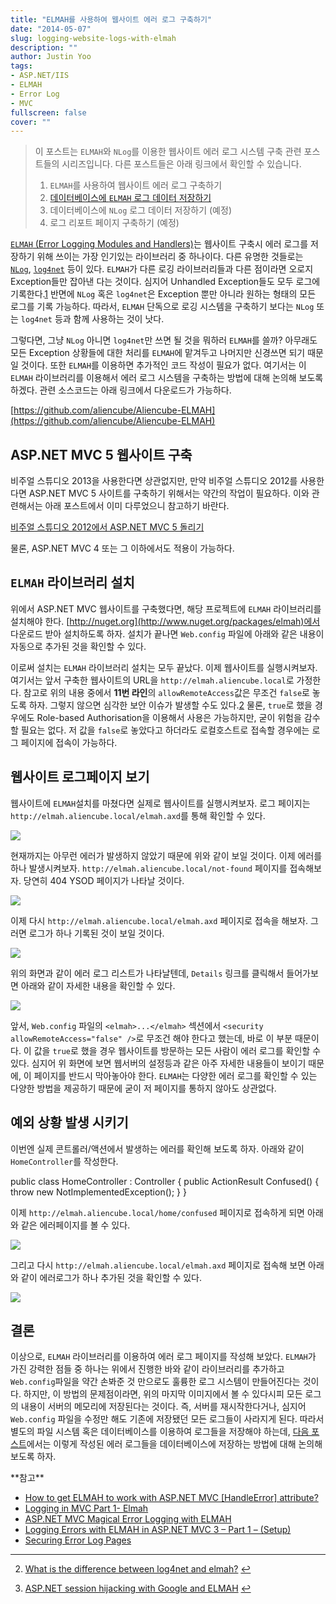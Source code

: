 ```yaml
---
title: "ELMAH를 사용하여 웹사이트 에러 로그 구축하기"
date: "2014-05-07"
slug: logging-website-logs-with-elmah
description: ""
author: Justin Yoo
tags:
- ASP.NET/IIS
- ELMAH
- Error Log
- MVC
fullscreen: false
cover: ""
---
```


> 이 포스트는 `ELMAH`와 `NLog`를 이용한 웹사이트 에러 로그 시스템 구축 관련 포스트들의 시리즈입니다. 다른 포스트들은 아래 링크에서 확인할 수 있습니다.
> 
> 1. `ELMAH`를 사용하여 웹사이트 에러 로그 구축하기
> 2. [데이터베이스에 `ELMAH` 로그 데이터 저장하기](http://blog.aliencube.org/ko/2014/05/08/storing-error-logs-into-database-with-elmah)
> 3. 데이터베이스에 `NLog` 로그 데이터 저장하기 (예정)
> 4. 로그 리포트 페이지 구축하기 (예정)

[`ELMAH` (Error Logging Modules and Handlers)](https://code.google.com/p/elmah)는 웹사이트 구축시 에러 로그를 저장하기 위해 쓰이는 가장 인기있는 라이브러리 중 하나이다. 다른 유명한 것들로는 [`NLog`](http://nlog-project.org), [`log4net`](http://logging.apache.org/log4net) 등이 있다. `ELMAH`가 다른 로깅 라이브러리들과 다른 점이라면 오로지 Exception들만 잡아낸 다는 것이다. 심지어 Unhandled Exception들도 모두 로그에 기록한다.[1](#fn-193-1) 반면에 `NLog` 혹은 `log4net`은 Exception 뿐만 아니라 원하는 형태의 모든 로그를 기록 가능하다. 따라서, `ELMAH` 단독으로 로깅 시스템을 구축하기 보다는 `NLog` 또는 `log4net` 등과 함께 사용하는 것이 낫다.

그렇다면, 그냥 `NLog` 아니면 `log4net`만 쓰면 될 것을 뭐하러 `ELMAH`를 쓸까? 아무래도 모든 Exception 상황들에 대한 처리를 `ELMAH`에 맡겨두고 나머지만 신경쓰면 되기 때문일 것이다. 또한 `ELMAH`를 이용하면 추가적인 코드 작성이 필요가 없다. 여기서는 이 `ELMAH` 라이브러리를 이용해서 에러 로그 시스템을 구축하는 방법에 대해 논의해 보도록 하겠다. 관련 소스코드는 아래 링크에서 다운로드가 가능하다.

[https://github.com/aliencube/Aliencube-ELMAH](https://github.com/aliencube/Aliencube-ELMAH)

## ASP.NET MVC 5 웹사이트 구축

비주얼 스튜디오 2013을 사용한다면 상관없지만, 만약 비주얼 스튜디오 2012를 사용한다면 ASP.NET MVC 5 사이트를 구축하기 위해서는 약간의 작업이 필요하다. 이와 관련해서는 아래 포스트에서 이미 다루었으니 참고하기 바란다.

[비주얼 스튜디오 2012에서 ASP.NET MVC 5 돌리기](http://blog.aliencube.org/ko/2014/03/31/running-asp-net-mvc-5-application-in-visual-studio-2012)

물론, ASP.NET MVC 4 또는 그 이하에서도 적용이 가능하다.

## `ELMAH` 라이브러리 설치

위에서 ASP.NET MVC 웹사이트를 구축했다면, 해당 프로젝트에 `ELMAH` 라이브러리를 설치해야 한다. [http://nuget.org](http://www.nuget.org/packages/elmah)에서 다운로드 받아 설치하도록 하자. 설치가 끝나면 `Web.config` 파일에 아래와 같은 내용이 자동으로 추가된 것을 확인할 수 있다.

이로써 설치는 `ELMAH` 라이브러리 설치는 모두 끝났다. 이제 웹사이트를 실행시켜보자. 여기서는 앞서 구축한 웹사이트의 URL을 `http://elmah.aliencube.local`로 가정한다. 참고로 위의 내용 중에서 **11번 라인**의 `allowRemoteAccess`값은 무조건 `false`로 놓도록 하자. 그렇지 않으면 심각한 보안 이슈가 발생할 수도 있다.[2](#fn-193-2) 물론, `true`로 했을 경우에도 Role-based Authorisation을 이용해서 사용은 가능하지만, 굳이 위험을 감수할 필요는 없다. 저 값을 `false`로 놓았다고 하더라도 로컬호스트로 접속할 경우에는 로그 페이지에 접속이 가능하다.

## 웹사이트 로그페이지 보기

웹사이트에 `ELMAH`설치를 마쳤다면 실제로 웹사이트를 실행시켜보자. 로그 페이지는 `http://elmah.aliencube.local/elmah.axd`를 통해 확인할 수 있다.

![](https://sa0blogs.blob.core.windows.net/aliencube/2014/05/elmah-01.png)

현재까지는 아무런 에러가 발생하지 않았기 때문에 위와 같이 보일 것이다. 이제 에러를 하나 발생시켜보자. `http://elmah.aliencube.local/not-found` 페이지를 접속해보자. 당연히 404 YSOD 페이지가 나타날 것이다.

![](https://sa0blogs.blob.core.windows.net/aliencube/2014/05/elmah-02.png)

이제 다시 `http://elmah.aliencube.local/elmah.axd` 페이지로 접속을 해보자. 그러면 로그가 하나 기록된 것이 보일 것이다.

![](https://sa0blogs.blob.core.windows.net/aliencube/2014/05/elmah-03.png)

위의 화면과 같이 에러 로그 리스트가 나타날텐데, `Details` 링크를 클릭해서 들어가보면 아래와 같이 자세한 내용을 확인할 수 있다.

![](https://sa0blogs.blob.core.windows.net/aliencube/2014/05/elmah-04.png)

앞서, `Web.config` 파일의 `<elmah>...</elmah>` 섹션에서 `<security allowRemoteAccess="false" />`로 무조건 해야 한다고 했는데, 바로 이 부분 때문이다. 이 값을 `true`로 했을 경우 웹사이트를 방문하는 모든 사람이 에러 로그를 확인할 수 있다. 심지어 위 화면에 보면 웹서버의 설정등과 같은 아주 자세한 내용들이 보이기 때문에, 이 페이지를 반드시 막아놓아야 한다. `ELMAH`는 다양한 에러 로그를 확인할 수 있는 다양한 방법을 제공하기 때문에 굳이 저 페이지를 통하지 않아도 상관없다.

## 예외 상황 발생 시키기

이번엔 실제 콘트롤러/액션에서 발생하는 에러를 확인해 보도록 하자. 아래와 같이 `HomeController`를 작성한다.

public class HomeController : Controller
{
    public ActionResult Confused()
    {
        throw new NotImplementedException();
    }
}

이제 `http://elmah.aliencube.local/home/confused` 페이지로 접속하게 되면 아래와 같은 에러페이지를 볼 수 있다.

![](https://sa0blogs.blob.core.windows.net/aliencube/2014/05/elmah-05.png)

그리고 다시 `http://elmah.aliencube.local/elmah.axd` 페이지로 접속해 보면 아래와 같이 에러로그가 하나 추가된 것을 확인할 수 있다.

![](https://sa0blogs.blob.core.windows.net/aliencube/2014/05/elmah-06.png)

## 결론

이상으로, `ELMAH` 라이브러리를 이용하여 에러 로그 페이지를 작성해 보았다. `ELMAH`가 가진 강력한 점들 중 하나는 위에서 진행한 바와 같이 라이브러리를 추가하고 `Web.config`파일을 약간 손봐준 것 만으로도 훌륭한 로그 시스템이 만들어진다는 것이다. 하지만, 이 방법의 문제점이라면, 위의 마지막 이미지에서 볼 수 있다시피 모든 로그의 내용이 서버의 메모리에 저장된다는 것이다. 즉, 서버를 재시작한다거나, 심지어 `Web.config` 파일을 수정만 해도 기존에 저장됐던 모든 로그들이 사라지게 된다. 따라서 별도의 파일 시스템 혹은 데이터베이스를 이용하여 로그들을 저장해야 하는데, [다음 포스트](http://blog.aliencube.org/ko/2014/05/08/storing-error-logs-into-database-with-elmah)에서는 이렇게 작성된 에러 로그들을 데이터베이스에 저장하는 방법에 대해 논의해 보도록 하자.

\*\*참고\*\*

- [How to get ELMAH to work with ASP.NET MVC \[HandleError\] attribute?](http://stackoverflow.com/questions/766610/how-to-get-elmah-to-work-with-asp-net-mvc-handleerror-attribute)
- [Logging in MVC Part 1- Elmah](http://dotnetdarren.wordpress.com/2010/07/27/logging-on-mvc-part-1)
- [ASP.NET MVC Magical Error Logging with ELMAH](http://ivanz.com/2011/05/08/asp-net-mvc-magical-error-logging-with-elmah)
- [Logging Errors with ELMAH in ASP.NET MVC 3 – Part 1 – (Setup)](http://joel.net/logging-errors-with-elmah-in-asp.net-mvc-3--part-1--setup)
- [Securing Error Log Pages](https://code.google.com/p/elmah/wiki/SecuringErrorLogPages)

* * *

2. [What is the difference between log4net and elmah?](http://stackoverflow.com/questions/5057674/what-is-the-difference-between-log4net-and-elmah) [↩](#fnref-193-1)

4. [ASP.NET session hijacking with Google and ELMAH](http://www.troyhunt.com/2012/01/aspnet-session-hijacking-with-google.html) [↩](#fnref-193-2)
